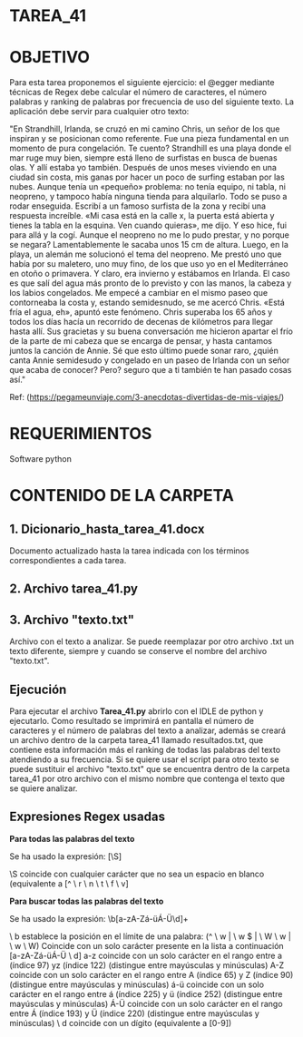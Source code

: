 ﻿# TAREA_41

# OBJETIVO

Para esta tarea proponemos el siguiente ejercicio: el @egger mediante técnicas de Regex debe
calcular el número de caracteres, el número palabras y ranking de palabras por frecuencia de uso
del siguiente texto. La aplicación debe servir para cualquier otro texto:

"En Strandhill, Irlanda, se cruzó en mi camino Chris, un señor de los que inspiran y se posicionan como
referente. Fue una pieza fundamental en un momento de pura congelación. Te cuento?
Strandhill es una playa donde el mar ruge muy bien, siempre está lleno de surfistas en busca de buenas
olas. Y allí estaba yo también. Después de unos meses viviendo en una ciudad sin costa, mis ganas por
hacer un poco de surfing estaban por las nubes. Aunque tenía un «pequeño» problema: no tenía equipo,
ni tabla, ni neopreno, y tampoco había ninguna tienda para alquilarlo.
Todo se puso a rodar enseguida. Escribí a un famoso surfista de la zona y recibí una respuesta
increíble. «Mi casa está en la calle x, la puerta está abierta y tienes la tabla en la esquina. Ven cuando
quieras», me dijo. Y eso hice, fui para allá y la cogí. Aunque el neopreno no me lo pudo prestar, y no
porque se negara? Lamentablemente le sacaba unos 15 cm de altura. Luego, en la playa, un alemán me
solucionó el tema del neopreno. Me prestó uno que había por su maletero, uno muy fino, de los que uso
yo en el Mediterráneo en otoño o primavera. Y claro, era invierno y estábamos en Irlanda.
El caso es que salí del agua más pronto de lo previsto y con las manos, la cabeza y los labios
congelados. Me empecé a cambiar en el mismo paseo que contorneaba la costa y, estando
semidesnudo, se me acercó Chris. «Está fría el agua, eh», apuntó este fenómeno.
Chris superaba los 65 años y todos los días hacía un recorrido de decenas de kilómetros para llegar
hasta allí. Sus gracietas y su buena conversación me hicieron apartar el frío de la parte de mi cabeza que
se encarga de pensar, y hasta cantamos juntos la canción de Annie.
Sé que esto último puede sonar raro, ¿quién canta Annie semidesudo y congelado en un paseo de
Irlanda con un señor que acaba de conocer? Pero? seguro que a ti también te han pasado cosas así."


Ref: (https://pegameunviaje.com/3-anecdotas-divertidas-de-mis-viajes/)

# REQUERIMIENTOS

Software python

# CONTENIDO DE LA CARPETA

##  1. Dicionario_hasta_tarea_41.docx

Documento actualizado hasta la tarea indicada con los términos correspondientes a cada tarea.

##  2. Archivo **tarea_41.py**

##  3. Archivo **"texto.txt"** 

Archivo con el texto a analizar. Se puede reemplazar por otro archivo .txt un texto diferente, siempre y cuando se conserve el nombre del archivo "texto.txt".

## Ejecución

Para ejecutar el archivo **Tarea_41.py** abrirlo con el IDLE de python y ejecutarlo. Como resultado se imprimirá en pantalla el número de caracteres y el número de palabras del texto a analizar, además se creará un archivo dentro de la carpeta tarea_41 llamado resultados.txt, que contiene esta información más el ranking de todas las palabras del texto atendiendo a su frecuencia. Si se quiere usar el script para otro texto se puede sustituir el archivo "texto.txt" que se encuentra dentro de la carpeta tarea_41 por otro archivo con el mismo nombre que contenga el texto que se quiere analizar.

## Expresiones Regex usadas

**Para todas las palabras del texto**

Se ha usado la expresión: [\S]

\S coincide con cualquier carácter que no sea un espacio en blanco (equivalente a [^ \ r \ n \ t \ f \ v]

**Para buscar todas las palabras del texto**

Se ha usado la expresión: \b[a-zA-Zá-üÁ-Ü\d]+

\ b establece la posición en el límite de una palabra: (^ \ w | \ w $ | \ W \ w | \ w \ W)
Coincide con un solo carácter presente en la lista a continuación [a-zA-Zá-üÁ-Ü \ d]
a-z coincide con un solo carácter en el rango entre a (índice 97) yz (índice 122) (distingue entre mayúsculas y minúsculas)
A-Z coincide con un solo carácter en el rango entre A (índice 65) y Z (índice 90) (distingue entre mayúsculas y minúsculas)
á-ü coincide con un solo carácter en el rango entre á (índice 225) y ü (índice 252) (distingue entre mayúsculas y minúsculas)
Á-Ü coincide con un solo carácter en el rango entre Á (índice 193) y Ü (índice 220) (distingue entre mayúsculas y minúsculas)
\ d coincide con un dígito (equivalente a [0-9])





